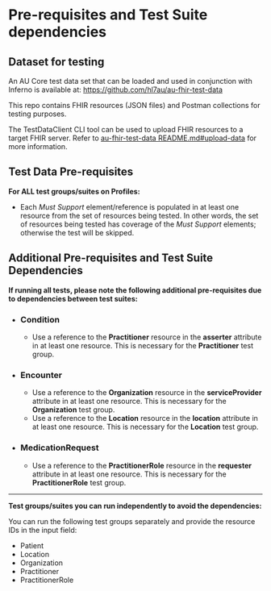 # Pre-requisites and Test Suite dependencies

## Dataset for testing

An AU Core test data set that can be loaded and used in conjunction with Inferno is available at: https://github.com/hl7au/au-fhir-test-data

This repo contains FHIR resources (JSON files) and Postman collections for testing purposes.

The TestDataClient CLI tool can be used to upload FHIR resources to a target FHIR server. Refer to [au-fhir-test-data README.md#upload-data](https://github.com/hl7au/au-fhir-test-data?tab=readme-ov-file#upload-data) for more information.

## Test Data Pre-requisites

**For ALL test groups/suites on Profiles:**
* Each *Must Support* element/reference is populated in at least one resource from the set of resources being tested. In other words, the set of resources being tested has coverage of the *Must Support* elements; otherwise the test will be skipped.

## Additional Pre-requisites and Test Suite Dependencies

**If running all tests, please note the following additional pre-requisites due to dependencies between test suites:**

* ### Condition
    * Use a reference to the **Practitioner** resource in the **asserter** attribute in at least one resource. This is necessary for the **Practitioner** test group.

* ### Encounter
    * Use a reference to the **Organization** resource in the **serviceProvider** attribute in at least one resource. This is necessary for the **Organization** test group.
    * Use a reference to the **Location** resource in the **location** attribute in at least one resource. This is necessary for the **Location** test group.

* ### MedicationRequest
    * Use a reference to the **PractitionerRole** resource in the **requester** attribute in at least one resource. This is necessary for the **PractitionerRole** test group.

***

**Test groups/suites you can run independently to avoid the dependencies:**

  You can run the following test groups separately and provide the resource IDs in the input field:
* Patient
* Location
* Organization
* Practitioner
* PractitionerRole
